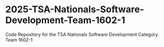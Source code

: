 # 2025-TSA-Nationals-Software-Development-Team-1602-1
Code Repository for the TSA Nationals Software Development Category. Team 1602-1
